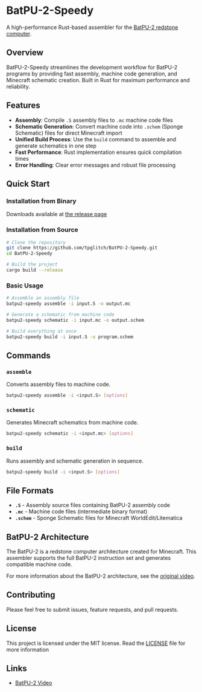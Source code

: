 # BatPU-2-Speedy

A high-performance Rust-based assembler for the [BatPU-2 redstone computer](https://www.youtube.com/watch?v=3gBZHXqnleU).

## Overview

BatPU-2-Speedy streamlines the development workflow for BatPU-2 programs by providing fast assembly, machine code generation, and Minecraft schematic creation. Built in Rust for maximum performance and reliability.

## Features

- **Assembly**: Compile `.S` assembly files to `.mc` machine code files
- **Schematic Generation**: Convert machine code into `.schem` (Sponge Schematic) files for direct Minecraft import
- **Unified Build Process**: Use the `build` command to assemble and generate schematics in one step
- **Fast Performance**: Rust implementation ensures quick compilation times
- **Error Handling**: Clear error messages and robust file processing

## Quick Start

### Installation from Binary

Downloads available at [the release page](https://github.com/tpglitch/BatPU-2-Speedy/releases)


### Installation from Source

```bash
# Clone the repository
git clone https://github.com/tpglitch/BatPU-2-Speedy.git
cd BatPU-2-Speedy

# Build the project
cargo build --release
```

### Basic Usage

```bash
# Assemble an assembly file
batpu2-speedy assemble -i input.S -o output.mc

# Generate a schematic from machine code
batpu2-speedy schematic -i input.mc -o output.schem

# Build everything at once
batpu2-speedy build -i input.S -o program.schem
```

## Commands

### `assemble`
Converts assembly files to machine code.
```bash
batpu2-speedy assemble -i <input.S> [options]
```

### `schematic`
Generates Minecraft schematics from machine code.
```bash
batpu2-speedy schematic -i <input.mc> [options]
```

### `build`
Runs assembly and schematic generation in sequence.
```bash
batpu2-speedy build -i <input.S> [options]
```

## File Formats

- **`.S`** - Assembly source files containing BatPU-2 assembly code
- **`.mc`** - Machine code files (intermediate binary format)
- **`.schem`** - Sponge Schematic files for Minecraft WorldEdit/Litematica

## BatPU-2 Architecture

The BatPU-2 is a redstone computer architecture created for Minecraft. This assembler supports the full BatPU-2 instruction set and generates compatible machine code.

For more information about the BatPU-2 architecture, see the [original video](https://www.youtube.com/watch?v=3gBZHXqnleU).

## Contributing

Please feel free to submit issues, feature requests, and pull requests.

## License
This project is licensed under the MIT license. Read the [LICENSE](./LICENSE) file for more information

## Links

- [BatPU-2 Video](https://www.youtube.com/watch?v=3gBZHXqnleU)
